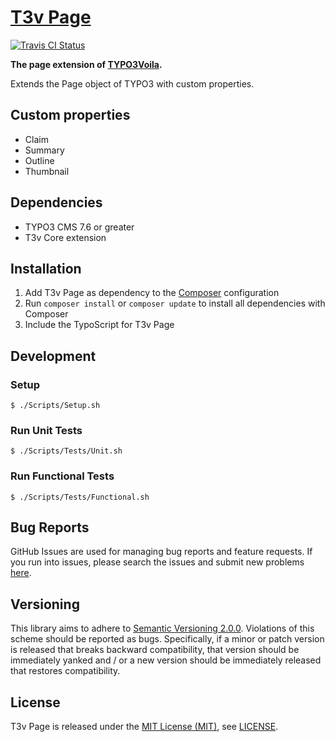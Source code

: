 [T3v Page]
==========

[![Travis CI Status][Travis CI Status]][Travis CI]

**The page extension of [TYPO3Voila].**

Extends the Page object of TYPO3 with custom properties.

Custom properties
-----------------

* Claim
* Summary
* Outline
* Thumbnail

Dependencies
------------

* TYPO3 CMS 7.6 or greater
* T3v Core extension

Installation
------------

1. Add T3v Page as dependency to the [Composer] configuration
2. Run `composer install` or `composer update` to install all dependencies with Composer
3. Include the TypoScript for T3v Page

Development
-----------

### Setup

```
$ ./Scripts/Setup.sh
```

### Run Unit Tests

```
$ ./Scripts/Tests/Unit.sh
```

### Run Functional Tests

```
$ ./Scripts/Tests/Functional.sh
```

Bug Reports
-----------

GitHub Issues are used for managing bug reports and feature requests. If you run into issues, please search the issues
and submit new problems [here].

Versioning
----------

This library aims to adhere to [Semantic Versioning 2.0.0]. Violations of this scheme should be reported as bugs.
Specifically, if a minor or patch version is released that breaks backward compatibility, that version should be
immediately yanked and / or a new version should be immediately released that restores compatibility.

License
-------

T3v Page is released under the [MIT License (MIT)], see [LICENSE].

[Acceptance testing TYPO3]: https://wiki.typo3.org/Acceptance_testing "Acceptance testing TYPO3"
[Automated testing TYPO3]: https://wiki.typo3.org/Automated_testing "Automated testing TYPO3"
[Composer]: https://getcomposer.org "Dependency Manager for PHP"
[Functional testing TYPO3]: https://wiki.typo3.org/Functional_testing "Functional testing TYPO3"
[here]: https://github.com/t3v/t3v_page/issues "GitHub Issue Tracker"
[LICENSE]: https://raw.githubusercontent.com/t3v/t3v_page/master/LICENSE "License"
[MIT License (MIT)]: http://opensource.org/licenses/MIT "The MIT License (MIT)"
[Semantic Versioning 2.0.0]: http://semver.org "Semantic Versioning 2.0.0"
[T3v Page]: https://t3v.github.io/t3v_page/ "The page extension of TYPO3Voila."
[Travis CI Status]: https://img.shields.io/travis/t3v/t3v_page.svg?style=flat "Travis CI Status"
[Travis CI]: https://travis-ci.org/t3v/t3v_page "T3v Page at Travis CI"
[TYPO3voila]: https://github.com/t3v "“UH LÁLÁ, TYPO3!”"
[Unit Testing TYPO3]: https://wiki.typo3.org/Unit_Testing_TYPO3 "Unit testing TYPO3"